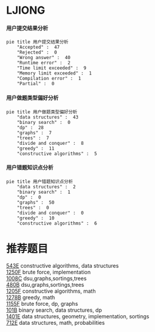# LJIONG

<!-- tabs:start -->



#### **用户提交结果分析**

```mermaid
pie title 用户提交结果分析
    "Accepted" :  47
    "Rejected" :  0
    "Wrong answer" :  40
    "Runtime error" :  2
    "Time limit exceeded" :  9
    "Memory limit exceeded" :  1
    "Compilation error" :  1
    "Partial" :  0
```

#### **用户做题类型偏好分析**

```mermaid
pie title 用户做题类型偏好分析
    "data structures" :  43
    "binary search" :  0
    "dp" :  28
    "graphs" :  7
    "trees" :  7
    "divide and conquer" :  8
    "greedy" :  11
    "constructive algorithms" :  5
```
#### **用户错题知识点分析**

```mermaid
pie title 用户错题知识点分析
    "data structures" :  2
    "binary search" :  1
    "dp" :  0
    "graphs" :  50
    "trees" :  0
    "divide and conquer" :  0
    "greedy" :  10
    "constructive algorithms" :  6
```



<!-- tabs:end -->
# 推荐题目
[543E](https://codeforces.com/contest/543/problem/E)		constructive algorithms,
                        data structures		  
[1250F](https://codeforces.com/contest/1250/problem/F)		brute force,
                        implementation		  
[1008C](https://codeforces.com/contest/1008/problem/C)		dsu,graphs,sortings,trees		  
[480B](https://codeforces.com/contest/480/problem/B)		dsu,graphs,sortings,trees		  
[1205F](https://codeforces.com/contest/1205/problem/F)		constructive algorithms,
                        math		  
[1278B](https://codeforces.com/contest/1278/problem/B)		greedy,
                        math		  
[1155F](https://codeforces.com/contest/1155/problem/F)		brute force,
                        dp,
                        graphs		  
[101B](https://codeforces.com/contest/101/problem/B)		binary search,
                        data structures,
                        dp		  
[1401E](https://codeforces.com/contest/1401/problem/E)		data structures,
                        geometry,
                        implementation,
                        sortings		  
[712E](https://codeforces.com/contest/712/problem/E)		data structures,
                        math,
                        probabilities		  
